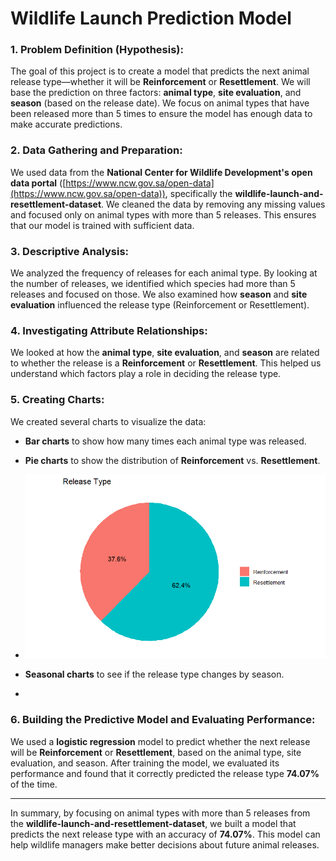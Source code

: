 # Wildlife Launch Prediction Model

### 1. **Problem Definition (Hypothesis)**:
The goal of this project is to create a model that predicts the next animal release type—whether it will be **Reinforcement** or **Resettlement**. We will base the prediction on three factors: **animal type**, **site evaluation**, and **season** (based on the release date). We focus on animal types that have been released more than 5 times to ensure the model has enough data to make accurate predictions.

### 2. **Data Gathering and Preparation**:
We used data from the **National Center for Wildlife Development's open data portal** ([https://www.ncw.gov.sa/open-data](https://www.ncw.gov.sa/open-data)), specifically the **wildlife-launch-and-resettlement-dataset**. We cleaned the data by removing any missing values and focused only on animal types with more than 5 releases. This ensures that our model is trained with sufficient data.

### 3. **Descriptive Analysis**:
We analyzed the frequency of releases for each animal type. By looking at the number of releases, we identified which species had more than 5 releases and focused on those. We also examined how **season** and **site evaluation** influenced the release type (Reinforcement or Resettlement).

### 4. **Investigating Attribute Relationships**:
We looked at how the **animal type**, **site evaluation**, and **season** are related to whether the release is a **Reinforcement** or **Resettlement**. This helped us understand which factors play a role in deciding the release type.

### 5. **Creating Charts**:
We created several charts to visualize the data:
- **Bar charts** to show how many times each animal type was released.
- **Pie charts** to show the distribution of **Reinforcement** vs. **Resettlement**.
- ![releas teype](images/release_type.png)
- **Seasonal charts** to see if the release type changes by season.
  
- 

### 6. **Building the Predictive Model and Evaluating Performance**:
We used a **logistic regression** model to predict whether the next release will be **Reinforcement** or **Resettlement**, based on the animal type, site evaluation, and season. After training the model, we evaluated its performance and found that it correctly predicted the release type **74.07%** of the time.

---

In summary, by focusing on animal types with more than 5 releases from the **wildlife-launch-and-resettlement-dataset**, we built a model that predicts the next release type with an accuracy of **74.07%**. This model can help wildlife managers make better decisions about future animal releases.
